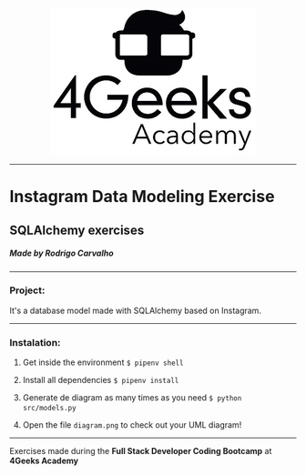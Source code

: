 <p align="center">
  <img src="./assets/4geeks.jpg">
</p>

------------

# Instagram Data Modeling Exercise

## SQLAlchemy exercises

##### Made by Rodrigo Carvalho

------------

### Project:
 
It's a database model made with SQLAlchemy based on Instagram. 

------------

### Instalation:

1. Get inside the environment `$ pipenv shell`

2. Install all dependencies `$ pipenv install`

3. Generate de diagram as many times as you need `$ python src/models.py`

4. Open the file `diagram.png` to check out your UML diagram!

------------

Exercises made during the **Full Stack Developer Coding Bootcamp** at **4Geeks Academy**
